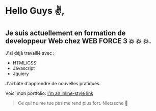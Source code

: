 # Hello Guys :v:, 

## Je suis actuellement en formation de developpeur Web chez WEB FORCE 3 :boom: :boom: :boom:.

J'ai déjà  travaillé avec :
* HTML/CSS
* Javascript
* Jquiery

J'ai hâte d'apprendre de nouvelles pratiques.

Voici mon portfolio: [I'm an inline-style link](https://www.blabla.com)



> Ce qui ne me tue pas me rend plus fort. Nietzsche :muscle:
